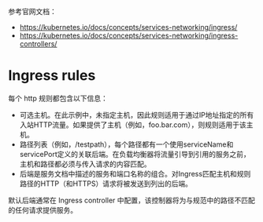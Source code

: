 参考官网文档：
* https://kubernetes.io/docs/concepts/services-networking/ingress/
* https://kubernetes.io/docs/concepts/services-networking/ingress-controllers/

# Ingress rules

每个 http 规则都包含以下信息：
* 可选主机。在此示例中，未指定主机，因此规则适用于通过IP地址指定的所有入站HTTP流量。如果提供了主机（例如，foo.bar.com），则规则适用于该主机。
* 路径列表（例如，/testpath），每个路径都有一个使用serviceName和servicePort定义的关联后端。在负载均衡器将流量引导到引用的服务之前，主机和路径都必须与传入请求的内容匹配。
* 后端是服务文档中描述的服务和端口名称的组合。对Ingress匹配主机和规则路径的HTTP（和HTTPS）请求将被发送到列出的后端。

默认后端通常在 Ingress controller 中配置，该控制器将为与规范中的路径不匹配的任何请求提供服务。